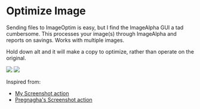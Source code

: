 # Optimize Image

Sending files to ImageOptim is easy, but I find the ImageAlpha GUI a tad cumbersome.
This processes your image(s) through ImageAlpha and reports on savings. Works with
multiple images.

Hold down alt and it will make a copy to optimize, rather than operate on the original.

![](https://dl.dropboxusercontent.com/u/2908279/public/cb/cb-oi-1.png)
![](https://dl.dropboxusercontent.com/u/2908279/public/cb/cb-oi-2.png)

Inspired from:

* [My Screenshot action](https://github.com/hlissner/launchbar6-scripts/tree/master/actions/Screenshot.lbaction)
* [Pregnagha's Screenshot action](https://github.com/prenagha/launchbar/tree/master/Screenshot.lbaction)
